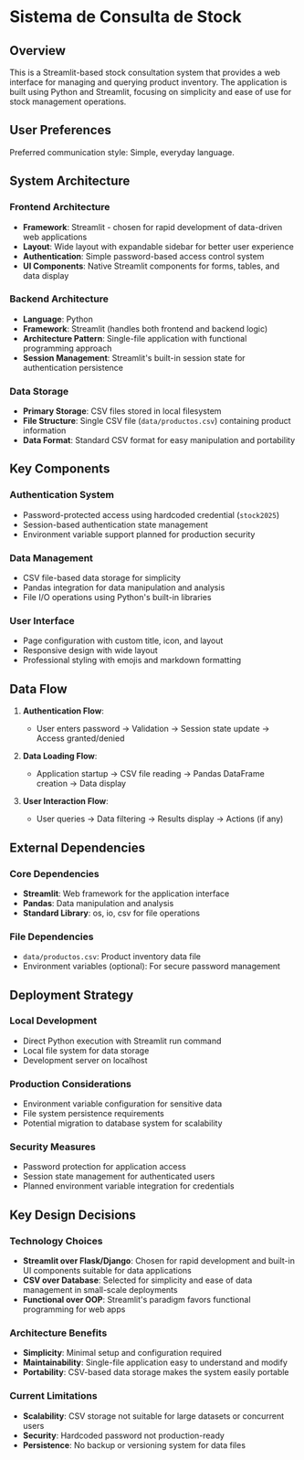 # Sistema de Consulta de Stock

## Overview

This is a Streamlit-based stock consultation system that provides a web interface for managing and querying product inventory. The application is built using Python and Streamlit, focusing on simplicity and ease of use for stock management operations.

## User Preferences

Preferred communication style: Simple, everyday language.

## System Architecture

### Frontend Architecture
- **Framework**: Streamlit - chosen for rapid development of data-driven web applications
- **Layout**: Wide layout with expandable sidebar for better user experience
- **Authentication**: Simple password-based access control system
- **UI Components**: Native Streamlit components for forms, tables, and data display

### Backend Architecture
- **Language**: Python
- **Framework**: Streamlit (handles both frontend and backend logic)
- **Architecture Pattern**: Single-file application with functional programming approach
- **Session Management**: Streamlit's built-in session state for authentication persistence

### Data Storage
- **Primary Storage**: CSV files stored in local filesystem
- **File Structure**: Single CSV file (`data/productos.csv`) containing product information
- **Data Format**: Standard CSV format for easy manipulation and portability

## Key Components

### Authentication System
- Password-protected access using hardcoded credential (`stock2025`)
- Session-based authentication state management
- Environment variable support planned for production security

### Data Management
- CSV file-based data storage for simplicity
- Pandas integration for data manipulation and analysis
- File I/O operations using Python's built-in libraries

### User Interface
- Page configuration with custom title, icon, and layout
- Responsive design with wide layout
- Professional styling with emojis and markdown formatting

## Data Flow

1. **Authentication Flow**:
   - User enters password → Validation → Session state update → Access granted/denied
   
2. **Data Loading Flow**:
   - Application startup → CSV file reading → Pandas DataFrame creation → Data display

3. **User Interaction Flow**:
   - User queries → Data filtering → Results display → Actions (if any)

## External Dependencies

### Core Dependencies
- **Streamlit**: Web framework for the application interface
- **Pandas**: Data manipulation and analysis
- **Standard Library**: os, io, csv for file operations

### File Dependencies
- `data/productos.csv`: Product inventory data file
- Environment variables (optional): For secure password management

## Deployment Strategy

### Local Development
- Direct Python execution with Streamlit run command
- Local file system for data storage
- Development server on localhost

### Production Considerations
- Environment variable configuration for sensitive data
- File system persistence requirements
- Potential migration to database system for scalability

### Security Measures
- Password protection for application access
- Session state management for authenticated users
- Planned environment variable integration for credentials

## Key Design Decisions

### Technology Choices
- **Streamlit over Flask/Django**: Chosen for rapid development and built-in UI components suitable for data applications
- **CSV over Database**: Selected for simplicity and ease of data management in small-scale deployments
- **Functional over OOP**: Streamlit's paradigm favors functional programming for web apps

### Architecture Benefits
- **Simplicity**: Minimal setup and configuration required
- **Maintainability**: Single-file application easy to understand and modify
- **Portability**: CSV-based data storage makes the system easily portable

### Current Limitations
- **Scalability**: CSV storage not suitable for large datasets or concurrent users
- **Security**: Hardcoded password not production-ready
- **Persistence**: No backup or versioning system for data files